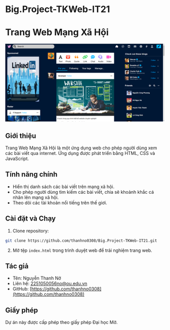 # Big.Project-TKWeb-IT21
# Trang Web Mạng Xã Hội 

![image](366063443_1696968707408610_4979525250667447752_n.png)


## Giới thiệu

Trang Web Mạng Xã Hội là một ứng dụng web cho phép người dùng xem các bài viết qua internet. Ứng dụng được phát triển bằng HTML, CSS và JavaScript.

## Tính năng chính

- Hiển thị danh sách các bài viết trên mạng xã hội.
- Cho phép người dùng tìm kiếm các bài viết, chia sẽ khoảnh khắc cá nhân lên mạng xã hội.
- Theo dõi các tài khoản nổi tiếng trên thế giơi.

## Cài đặt và Chạy
1. Clone repository:
  ```bash
git clone https://github.com/thanhno0308/Big.Project-TKWeb-IT21.git
```
2.  Mở tệp `index.html` trong trình duyệt web để trải nghiệm trang web.

## Tác giả

- Tên: Nguyễn Thanh Nở
- Liên hệ: 2251050056no@ou.edu.vn
- GitHub: [https://github.com/thanhno0308](https://github.com/thanhno0308)


## Giấy phép

Dự án này được cấp phép theo giấy phép Đại học Mở.







